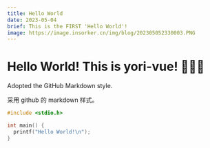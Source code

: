 ```yaml
---
title: Hello World
date: 2023-05-04
brief: This is the FIRST 'Hello World'!
image: https://image.insorker.cn/img/blog/202305052330003.PNG
---
```


# Hello World! This is yori-vue! 🎉🎉🎉

Adopted the GitHub Markdown style.

采用 github 的 markdown 样式。

```c
#include <stdio.h>

int main() {
  printf("Hello World!\n");
}
```